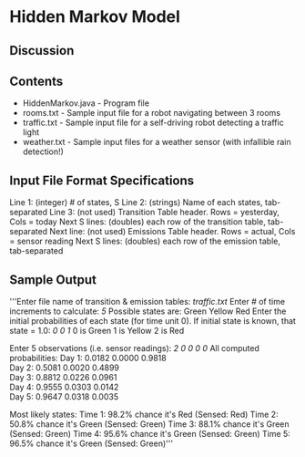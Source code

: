 # Hidden Markov Model

## Discussion


## Contents
* HiddenMarkov.java - Program file
* rooms.txt - Sample input file for a robot navigating between 3 rooms
* traffic.txt - Sample input file for a self-driving robot detecting a traffic light
* weather.txt - Sample input files for a weather sensor (with infallible rain detection!)

## Input File Format Specifications
Line 1: (integer) # of states, S
Line 2: (strings) Name of each states, tab-separated
Line 3: (not used) Transition Table header. Rows = yesterday, Cols = today
Next S lines: (doubles) each row of the transition table, tab-separated
Next line: (not used) Emissions Table header. Rows = actual, Cols = sensor reading
Next S lines: (doubles) each row of the emission table, tab-separated

## Sample Output
'''Enter file name of transition & emission tables: *traffic.txt*
Enter # of time increments to calculate: *5*
Possible states are: Green Yellow Red 
Enter the initial probabilities of each state (for time unit 0). If initial state is known, that state = 1.0: *0 0 1*
0 is Green
1 is Yellow
2 is Red

Enter 5 observations (i.e. sensor readings): *2 0 0 0 0*
All computed probabilities: 
Day 1: 	0.0182 	0.0000 	0.9818 	
Day 2: 	0.5081 	0.0020 	0.4899 	
Day 3: 	0.8812 	0.0226 	0.0961 	
Day 4: 	0.9555 	0.0303 	0.0142 	
Day 5: 	0.9647 	0.0318 	0.0035 	

Most likely states: 
Time 1: 98.2% chance it's Red (Sensed: Red)
Time 2: 50.8% chance it's Green (Sensed: Green)
Time 3: 88.1% chance it's Green (Sensed: Green)
Time 4: 95.6% chance it's Green (Sensed: Green)
Time 5: 96.5% chance it's Green (Sensed: Green)'''
